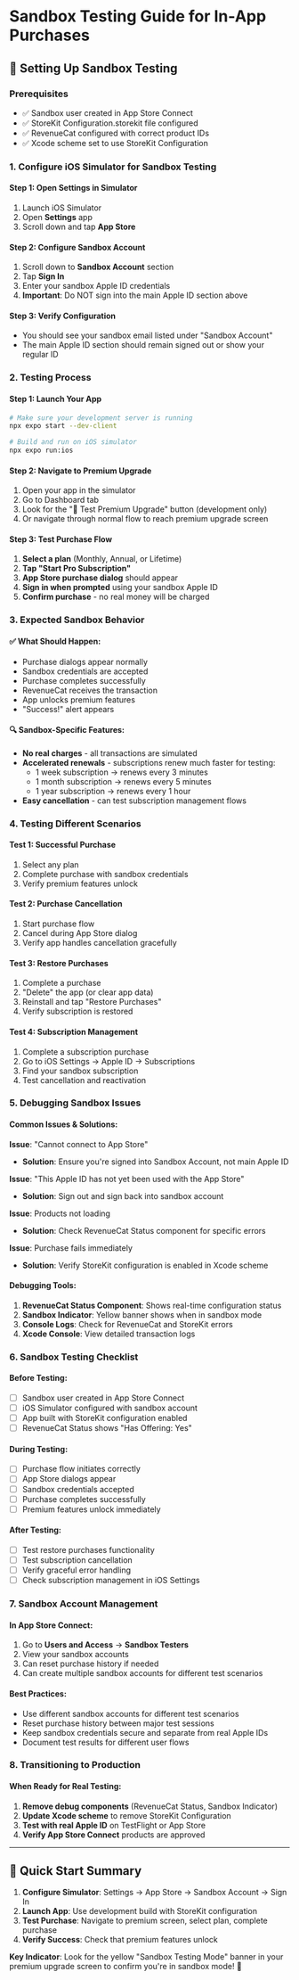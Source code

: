 # Sandbox Testing Guide for In-App Purchases

## 🧪 **Setting Up Sandbox Testing**

### Prerequisites
- ✅ Sandbox user created in App Store Connect
- ✅ StoreKit Configuration.storekit file configured
- ✅ RevenueCat configured with correct product IDs
- ✅ Xcode scheme set to use StoreKit Configuration

### 1. **Configure iOS Simulator for Sandbox Testing**

#### Step 1: Open Settings in Simulator
1. Launch iOS Simulator
2. Open **Settings** app
3. Scroll down and tap **App Store**

#### Step 2: Configure Sandbox Account
1. Scroll down to **Sandbox Account** section
2. Tap **Sign In**
3. Enter your sandbox Apple ID credentials
4. **Important**: Do NOT sign into the main Apple ID section above

#### Step 3: Verify Configuration
- You should see your sandbox email listed under "Sandbox Account"
- The main Apple ID section should remain signed out or show your regular ID

### 2. **Testing Process**

#### Step 1: Launch Your App
```bash
# Make sure your development server is running
npx expo start --dev-client

# Build and run on iOS simulator
npx expo run:ios
```

#### Step 2: Navigate to Premium Upgrade
1. Open your app in the simulator
2. Go to Dashboard tab
3. Look for the "🧪 Test Premium Upgrade" button (development only)
4. Or navigate through normal flow to reach premium upgrade screen

#### Step 3: Test Purchase Flow
1. **Select a plan** (Monthly, Annual, or Lifetime)
2. **Tap "Start Pro Subscription"**
3. **App Store purchase dialog** should appear
4. **Sign in when prompted** using your sandbox Apple ID
5. **Confirm purchase** - no real money will be charged

### 3. **Expected Sandbox Behavior**

#### ✅ **What Should Happen:**
- Purchase dialogs appear normally
- Sandbox credentials are accepted
- Purchase completes successfully
- RevenueCat receives the transaction
- App unlocks premium features
- "Success!" alert appears

#### 🔍 **Sandbox-Specific Features:**
- **No real charges** - all transactions are simulated
- **Accelerated renewals** - subscriptions renew much faster for testing:
  - 1 week subscription → renews every 3 minutes
  - 1 month subscription → renews every 5 minutes  
  - 1 year subscription → renews every 1 hour
- **Easy cancellation** - can test subscription management flows

### 4. **Testing Different Scenarios**

#### Test 1: Successful Purchase
1. Select any plan
2. Complete purchase with sandbox credentials
3. Verify premium features unlock

#### Test 2: Purchase Cancellation
1. Start purchase flow
2. Cancel during App Store dialog
3. Verify app handles cancellation gracefully

#### Test 3: Restore Purchases
1. Complete a purchase
2. "Delete" the app (or clear app data)
3. Reinstall and tap "Restore Purchases"
4. Verify subscription is restored

#### Test 4: Subscription Management
1. Complete a subscription purchase
2. Go to iOS Settings → Apple ID → Subscriptions
3. Find your sandbox subscription
4. Test cancellation and reactivation

### 5. **Debugging Sandbox Issues**

#### Common Issues & Solutions:

**Issue**: "Cannot connect to App Store"
- **Solution**: Ensure you're signed into Sandbox Account, not main Apple ID

**Issue**: "This Apple ID has not yet been used with the App Store"
- **Solution**: Sign out and sign back into sandbox account

**Issue**: Products not loading
- **Solution**: Check RevenueCat Status component for specific errors

**Issue**: Purchase fails immediately
- **Solution**: Verify StoreKit configuration is enabled in Xcode scheme

#### Debugging Tools:

1. **RevenueCat Status Component**: Shows real-time configuration status
2. **Sandbox Indicator**: Yellow banner shows when in sandbox mode
3. **Console Logs**: Check for RevenueCat and StoreKit errors
4. **Xcode Console**: View detailed transaction logs

### 6. **Sandbox Testing Checklist**

#### Before Testing:
- [ ] Sandbox user created in App Store Connect
- [ ] iOS Simulator configured with sandbox account
- [ ] App built with StoreKit configuration enabled
- [ ] RevenueCat Status shows "Has Offering: Yes"

#### During Testing:
- [ ] Purchase flow initiates correctly
- [ ] App Store dialogs appear
- [ ] Sandbox credentials accepted
- [ ] Purchase completes successfully
- [ ] Premium features unlock immediately

#### After Testing:
- [ ] Test restore purchases functionality
- [ ] Test subscription cancellation
- [ ] Verify graceful error handling
- [ ] Check subscription management in iOS Settings

### 7. **Sandbox Account Management**

#### In App Store Connect:
1. Go to **Users and Access** → **Sandbox Testers**
2. View your sandbox accounts
3. Can reset purchase history if needed
4. Can create multiple sandbox accounts for different test scenarios

#### Best Practices:
- Use different sandbox accounts for different test scenarios
- Reset purchase history between major test sessions
- Keep sandbox credentials secure and separate from real Apple IDs
- Document test results for different user flows

### 8. **Transitioning to Production**

#### When Ready for Real Testing:
1. **Remove debug components** (RevenueCat Status, Sandbox Indicator)
2. **Update Xcode scheme** to remove StoreKit Configuration
3. **Test with real Apple ID** on TestFlight or App Store
4. **Verify App Store Connect** products are approved

---

## 🎯 **Quick Start Summary**

1. **Configure Simulator**: Settings → App Store → Sandbox Account → Sign In
2. **Launch App**: Use development build with StoreKit configuration
3. **Test Purchase**: Navigate to premium screen, select plan, complete purchase
4. **Verify Success**: Check that premium features unlock

**Key Indicator**: Look for the yellow "Sandbox Testing Mode" banner in your premium upgrade screen to confirm you're in sandbox mode! 🧪
